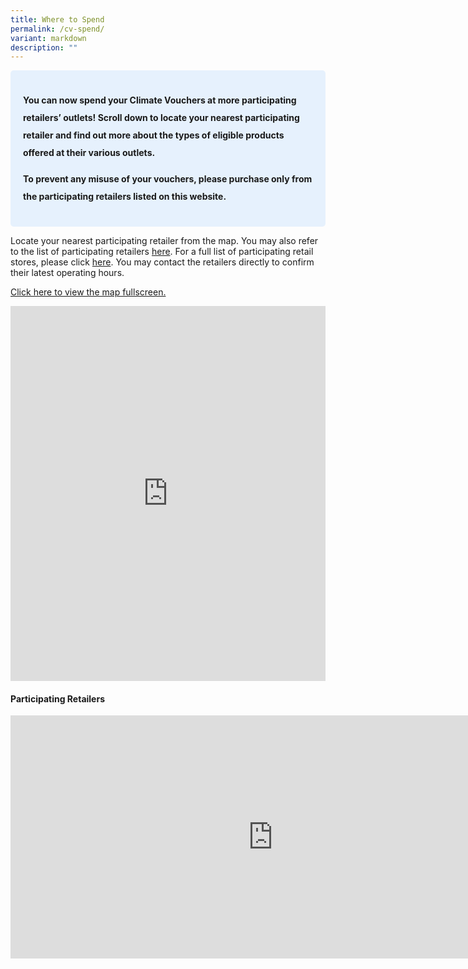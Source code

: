 ```yaml
---
title: Where to Spend
permalink: /cv-spend/
variant: markdown
description: ""
---
```

<style> .blue-box { background-color: #E6F1FD; padding: 20px; border-radius: 5px; font-weight: bold; font-size: 16x; line-height: 2;  } </style>   <p></p><div class="blue-box"> <p><b>You can now spend your Climate Vouchers at more participating retailers’ outlets! Scroll down to locate your nearest participating retailer and find out more about the types of eligible products offered at their various outlets. </b></p><p><b>To prevent any misuse of your vouchers, please purchase only from the participating retailers listed on this website.  </b></p> </div>  

<p>Locate your nearest participating retailer from the map. You may also refer to the list of participating retailers <a href="#participating-retailers"> here</a>. For a full list of participating retail stores, please click <a href="/files/list_of_retailers___cfhp_website_20_may_2025.pdf" rel="noopener noreferrer nofollow" target="\_blank">here</a>. You may contact the retailers directly to confirm their latest operating hours.</p>

<a href="https://maps.gov.sg/spend-climatevouchers">Click here to view the map fullscreen.</a>
<div class="iframe-wrapper">

<iframe frameborder="0" height="600" width="100%" src="https://maps.gov.sg/spend-climatevouchers"></iframe>
</div>


<h4 id="participating-retailers">Participating Retailers</h4>
<div class="iframe-wrapper">
	<iframe allowfullscreen="true" height="389" width="840" frameborder="0" src="https://docs.google.com/presentation/d/e/2PACX-1vQ3v5uTqrJyUub7YHXfVvU9UaHZkOdfHUomZzMO2oHB2ewgNLdu_V-1023gmf6q_Q/pubembed?start=true&amp;loop=true&amp;delayms=2000"></iframe>
</div>
<p></p>
